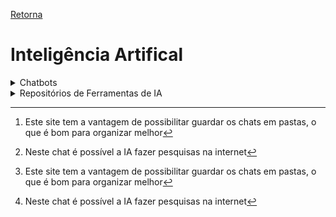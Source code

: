 [Retorna](../README.md)

# Inteligência Artifical

<details>
    <summary>Chatbots</summary>

- São usadas para chat.
  - Isto é, podem ser usadas para tirar dúvidas, resolver questões, dar soluções para algumas tarefas, como códigos, por exemplos, entre outros fins.

- Sites que requerem cadastro para usar
  - [ChatGPT](https://chat.openai.com/)
    - Site mais famoso da área
  - [Forefront Chat](https://chat.forefront.ai/)[^1] [^2]
- Sites que não requerem cadastro para usar
  - [AiSys - ChatGPT 3.5](https://www.aisys.pro/pt/chatgpt/demo)
  - [AiSys - ChatGPT 4.0](https://www.aisys.pro/pt/chatgpt/chat)
  - [AnonChatGPT](https://anonchatgpt.com/)
  - [Chatgptanon.xyz](https://www.chatgptanon.xyz/)
  - [Chatgptonline.icu](https://chatgptonline.icu/chat)
  - [Free ChatGPT Without Login](https://chat.gpt4free.io/)[^1]
  - [Koala](https://koala.sh/chat)[^2]
  - [Perplexity Labs](https://labs.perplexity.ai/)
    - Este chat é baseado no Llama, da Meta

[^1]: Este site tem a vantagem de possibilitar guardar os chats em pastas, o que é bom para organizar melhor
[^2]: Neste chat é possível a IA fazer pesquisas na internet
</details>

<details>
  <summary>Repositórios de Ferramentas de IA</summary>

- Como o nome diz, são sites que possuem um grande catálogo de IAs, das mais variadas áreas, para ajudar a buscar a que se adequa às suas necessidades.

- Sites
  - [Aisys.Pro](https://www.aisys.pro/pt)
</details>